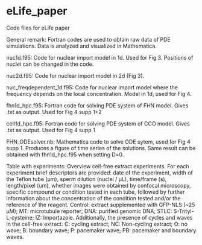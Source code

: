 # eLife_paper
Code files for eLife paper

General remark: Fortran codes are used to obtain raw data of PDE simulations. Data is analyzed and visualized in Mathematica.

nuc1d.f95:
  Code for nuclear import model in 1d. Used for Fig 3. Positions of nuclei can be changed in the code.

nuc2d.f95:
  Code for nuclear import model in 2d (Fig 3).
  
nuc_freqdependent_1d.f95:
  Code for nuclear import model where the frequency depends on the local concentration. Model in 1d, used for Fig 4.

fhn1d_hpc.f95:
  Fortran code for solving PDE system of FHN model. Gives .txt as output. Used for Fig 4 supp 1+2

cell1d_hpc.f95:
  Fortran code for solving PDE system of CCO model. Gives .txt as output. Used for Fig 4 supp 1
  
FHN_ODEsolver.nb:
  Mathematica code to solve ODE sytem, used for Fig 4 supp 1. Produces a figure of time series of the solutions. Same result can be obtained with fhn1d_hpc.f95 when setting D=0.
  

Table with experiments: 
Overview cell-free extract experiments. For each experiment brief descriptors are provided: date of the experiment, width of the Teflon tube (µm), sperm dilution (nuclei / µL), time/frame (s), length/pixel (um), whether images were obtained by confocal microscopy, specific compound or condition tested in each tube, followed by further information about the concentration of the condition tested and/or the reference of the reagent. Control: extract supplemented with GFP-NLS (~25 µM); MT: microtubule reporter; DNA: purified genomic DNA; STLC: S-Trityl-L-cysteine; IZ: Importazole. Additionally, the presence of cycles and waves in the cell-free extract. C: cycling extract; NC: Non-cycling extract; O: no wave; B: boundary wave; P: pacemaker wave; PB: pacemaker and boundary waves.

